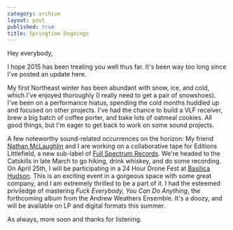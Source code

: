 ```yaml
---
category: archive
layout: post
published: true
title: Springtime Ongoings
---
```


Hey everybody, 

I hope 2015 has been treating you well thus far. It's been way too long since I've posted an update here.

My first Northeast winter has been abundant with snow, ice, and cold, which I've enjoyed thoroughly (I really need to get a pair of snowshoes). I've been on a performance hiatus, spending the cold months huddled up and focused on other projects. I've had the chance to build a VLF receiver, brew a big batch of coffee porter, and bake lots of oatmeal cookies. All good things, but I'm eager to get back to work on some sound projects.

A few noteworthy sound-related occurrences on the horizon: 
My friend [Nathan McLaughlin](http://www.nathanmclaughlin.info/) and I are working on a collaborative tape for Editions Littlefield, a new sub-label of [Full Spectrum Records](http://fullspectrumrecords.com/). We're headed to the Catskills in late March to go hiking, drink whiskey, and do some recording.
On April 25th, I will be participating in a 24 Hour Drone Fest at [Basilica Hudson](http://basilicahudson.com/). This is an exciting event in a gorgeous space with some great company, and I am extremely thrilled to be a part of it. I had the esteemed priviledge of mastering _Fuck Everybody, You Can Do Anything_, the forthcoming album from the Andrew Weathers Ensemble. It's a doozy, and will be available on LP and digital formats this summer.

As always, more soon and thanks for listening.